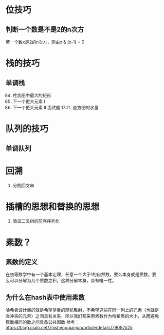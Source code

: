 # 位技巧
## 判断一个数是不是2的n次方
若一个数x是2的n次方，则由x & (x-1) = 0

# 栈的技巧
## 单调栈
84. 柱状图中最大的矩形
496. 下一个更大元素 I
497. 下一个更大元素 II
面试题 17.21. 直方图的水量

# 队列的技巧
## 单调队列

# 回溯
1.   分割回文串

# 插槽的思想和替换的思想
1.   验证二叉树的前序序列化



# 素数？
## 素数的定义
在初等数学中有一个基本定理，任意一个大于1的自然数，要么本身就是质数，要么可以分解为几个质数之积，这种分解本身，具有唯一性。
## 为什么在hash表中使用素数
哈希表设计目的就是希望尽量的随机散射，不希望这些在同一列上的元素（也就是会冲突的元素）之间具有关系，所以我们都采用素数作为哈希表的大小，从而避免模数相同的数之间具备公共因数
参考：https://blog.csdn.net/zhishengqianjun/article/details/79087525